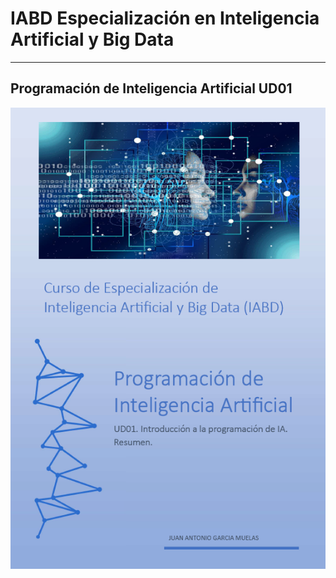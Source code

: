 # IABD Especialización en Inteligencia Artificial y Big Data
---
## Programación de Inteligencia Artificial UD01

![Programación de Inteligencia Artificial](./PIA%20UD01%20Portada.PNG "Introducción a la programación de IA") 
